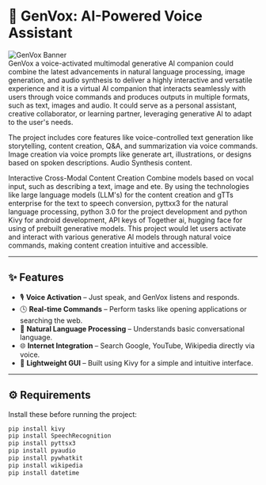 # 🧠 GenVox: AI-Powered Voice Assistant

![GenVox Banner](https://img.shields.io/badge/AI-Powered-blueviolet?style=flat&logo=python)  
GenVox a voice-activated multimodal generative Al companion could combine the latest advancements in natural language processing, image generation, and audio synthesis to deliver a highly interactive and versatile experience and it is a virtual Al companion that interacts seamlessly with users through voice commands and produces outputs in multiple formats, such as text, images and audio. It could serve as a personal assistant, creative collaborator, or learning partner, leveraging generative Al to adapt to the user's needs.

The project includes core features like voice-controlled text generation like storytelling, content creation, Q&A, and summarization via voice commands. Image creation via voice prompts like generate art, illustrations, or designs based on spoken descriptions. Audio Synthesis content.

Interactive Cross-Modal Content Creation Combine models based on vocal input, such as describing a text, image and ete. By using the technologies like large language models (LLM's) for the content creation and gTTs enterprise for the text to speech conversion, pyttxx3 for the natural language processing, python 3.0 for the project development and python Kivy for android development, API keys of Together ai, hugging face for using of prebuilt generative models. This project would let users activate and interact with various generative Al models through natural voice commands, making content creation intuitive and accessible.

---

## ✨ Features

- 🎙️ **Voice Activation** – Just speak, and GenVox listens and responds.
- 🕓 **Real-time Commands** – Perform tasks like opening applications or searching the web.
- 💬 **Natural Language Processing** – Understands basic conversational language.
- 🌐 **Internet Integration** – Search Google, YouTube, Wikipedia directly via voice.
- 📁 **Lightweight GUI** – Built using Kivy for a simple and intuitive interface.

---

## ⚙️ Requirements

Install these before running the project:

```bash
pip install kivy
pip install SpeechRecognition
pip install pyttsx3
pip install pyaudio
pip install pywhatkit
pip install wikipedia
pip install datetime
